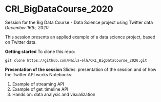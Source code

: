 # CRI_BigDataCourse_2020
Session for the Big Data Course - Data Science project using Twitter data
*December 16th, 2020*

This session presents an applied example of a data science project, based on Twitter data.

**Getting started**
To clone this repo:
```
git clone https://github.com/Naila-elh/CRI_BigDataCourse_2020.git
```

**Presentation of the session**
Slides: presentation of the session and of how the Twitter API works
Notebooks:
1. Example of streaming API
2. Example of get_timeline API
3. Hands on: data analysis and visualization
